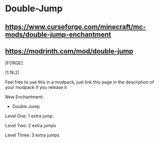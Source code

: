 # Double-Jump

## https://www.curseforge.com/minecraft/mc-mods/double-jump-enchantment
## https://modrinth.com/mod/double-jump

[FORGE]

[1.18.2]

Feel free to use this in a modpack, just link this page in the description of your modpack if you release it

New Enchantment:

- Double Jump

Level One: 1 extra jump

Level Two: 2 extra jumps

Level Three: 3 extra jumps


 

